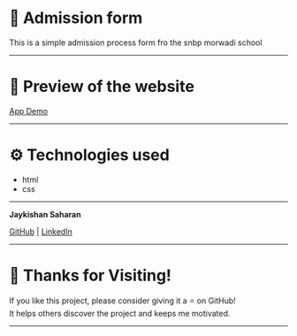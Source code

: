 # 📝 Admission form
This is a simple admission process form fro the snbp morwadi school

---
# 📸 Preview of the website
[App Demo](https://jaykishan1saharan.github.io/admission_form.github.io/)

---
# ⚙ Technologies used
- html
- css

---
**Jaykishan Saharan**

[GitHub](https://github.com/jaykishan1saharan) | [LinkedIn](www.linkedin.com/in/jaikishan-saharan-a67485327)

---
# 🙌 Thanks for Visiting!
If you like this project, please consider giving it a ⭐ on GitHub!  
It helps others discover the project and keeps me motivated.

---
